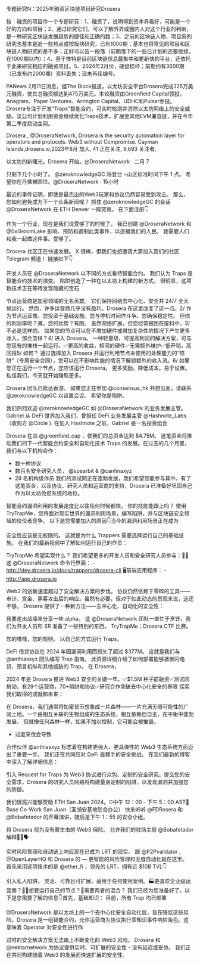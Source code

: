 专题研究N：2025年融资区块链项目研究Drosera

按：融资的项目作一个专题研究：1、融资了，说明得到资本界看好，可能是一个好的方向和项目；2、通过研究它们，可以了解外界或圈内人对这个行业的判断，是一种研究区块链发展趋势的捷径和正确的路；3、之前的区块链人物、项目系列研究也基本是追一些热点或按版块研究，已有1000期；基本也将常见的项目和区块链人物研究的差不多；正好可以告一段落（前期落下的一些已计划的还要继续，在1000期以内）；4、基于推特是目前区块链信息最集中和更新快的平台，还依托于此来研究相应的融资项目。5、2024年2月份，硬盘损坏；前期约有3600期（已发布约2000期）资料丢失；现未再续编号。

PANews 2月11日消息，据The Block报道，以太坊安全平台Drosera完成325万美元融资，使其总融资额达到475万美元。本轮融资由Greenfield Capital领投，Anagram、Paper Ventures、Arrington Capital、UDHC和Pulsar参投。
Drosera专注于开发“Traps”智能合约，可实时检测并消除以太坊网络上的安全威胁。该公司计划利用资金继续优化Traps技术，扩展至其他EVM兼容链，并在今年第二季度启动主网。


Drosera
,
@DroseraNetwork,
Drosera is the security automation layer for operators and protocols. Web3 without Compromise.
Cayman Islands,drosera.io,2023年8月 加入,
41 正在关注,
9,693 关注者,

以太坊的新曙光。Drosera 开始。@DroseraNetwork
·
二月 7

只剩下几个小时了。
@zeroknowledgeGC
将登台 ~山区标准时间下午 1 点。
希望你在丹佛被困住。@DroseraNetwork
·
15小时

最近的事件证明，即使是最杰出的Web3玩家和协议仍然容易受到攻击。
那么，您如何避免成为下一个头条新闻呢？
抓住
@zeroknowledgeGC
的会话
@DroseraNetwork
在 ETH Denver 一探究竟。
在下面注册👇

作为一个行业，现在是我们说受够了的时候了。
我已创建
@DroseraNetwork
和
@0xGroomLake
影响、预防和遏制此类事件，以造福我们的人民。
我需要人们和我一起做这件事。受够了。

Drosera 社区正在快速发展。
X 很棒，但我们也想邀请大家加入我们的社区 Telegram 频道！
链接如下👇

开发人员在
@DroseraNetwork
以不同的方式看待智能合约。
我们认为 Traps 是智能合约技术的演变。
陷阱创造了一种在以太坊上构建的新方式。
很明显，这项新技术正在等待发现隐藏的宝石

节点运营商是加密领域的无名英雄。
它们保持网络去中心化、安全并 24/7 全天候运行。
然而，许多运营商几乎没有盈利。Drosera 在这里改变了这一点。2/ 作为节点运营商，您投资于基础设施。您与停机时间作斗争。您确保稳定性。
但你的利润率呢？薄。您的优势？有限。
虽然网络扩展，但您经常被困在废料中。3/ 不必是这样的。
如果您的节点可以在不增加硬件或增加复杂性的情况下产生更多收入，那会怎样？4/ 进入 Drosera。
一种轻量级、可提高利润的解决方案，可与您现有的堆栈一起运行。✅更高的收益，相同的硬件✅无需额外维护✅低开销，高回报5/ 如何？
通过选择加入 Drosera 并运行利用节点未使用的处理能力的“陷阱”（专用安全合同），您可以在不影响性能的情况下解锁额外的收入流。6/ 如果您正在运行一个节点，您应该运行 Drosera。
更多奖励。降低成本。易于设置。
私信我们，今天就开始赚取更多。

Drosera 团队已抵达香港。
如果您正在参加
@consensus_hk
并想见面，请联系
@zeroknowledgeGC
以设置会议。
希望你是陷阱。

我们热烈欢迎
@zeroknowledgeGC
如
@DroseraNetwork
的业务发展主管。
Gabriel 从 DeFi 世界加入我们，曾担任 DeFi 业务发展主管
@Hashnote_Labs
（收购方
@Circle
).
在加入 Hashnote 之前，Gabriel 是一名投资组合

Drosera 在由
@greenfield_cap
，使我们的总资金达到 $4.75M。
这笔资金将推动我们的下一代智能合约安全和自动化技术 Traps 的发展。在过去的几个月里，我们与以下机构合作：
- 数十种协议
- 数百名安全研究人员，
@spearbit
 & 
@cantinaxyz
- 29 名机构级作员
我们的测试网正在蓬勃发展，我们希望您能参与其中。有了这笔资金，以及协议、研究人员和运营商的支持，Drosera 已准备好巩固自己作为以太坊免疫系统的地位。

智能合约漏洞利用的发展速度比以往任何时候都快。
你的技能能跟上吗？
使用 TryTrapMe，您将面对现实世界的漏洞利用场景，编写陷阱，并与区块链安全领域的佼佼者竞争。
以下是您需要加入的原因👇当今的漏洞利用场景正在成为

安全性应该是无权限的。
这就是为什么 Trappers 需要选择运行自己的基础设施。
在我们的最新视频中了解如何运行自己的作员：

TryTrapMe 希望实现什么？
我们希望更多的开发人员和安全研究人员参与：🧑‍💻这
@DroseraNetwork
命令行界面：
 -http://dev.drosera.io/docs/trappers/drosera-cli
🖥️前端应用程序：
 -http://app.drosera.io

Web3 的创新速度超过了安全解决方案的步伐。
协议仍然依赖于零碎的工具——审计、赏金、黑客攻击后的响应。虽然有必要，但对于如此动态的景观来说，这还不够。
Drosera 提供了一种新方法——去中心化、自动化的安全性：

我要走出战壕来分享一些 alpha。
这
@DroseraNetwork
团队一直忙于烹饪，我们为开发人员和 SR 准备了一些特别的东西。
TryTrapMe：Drosera CTF 比赛。

您的堆栈，您的规则。
以自己的方式运行 Traps。

DeFi 借贷协议在 2024 年因漏洞利用而损失了超过 $377M。
这就是我们与
@anthiasxyz
团队编写 Trap 指南。
此资源详细介绍了如何部署能够抵御闪电贷、预言机纵和其他威胁的 Trap。
在 Drosera，

2024 年是 Drosera 推进 Web3 安全的关键一年。✅$1.5M 种子前融资✅测试网启动，有29个运营商，70+陷阱和协议✅研究合作突破去中心化安全的界限
探索我们取得的成就和未来：

在 Drosera，我们通常将加密货币想象成一片森林——一片充满无限可能性的广阔土地。一个由相互关联的生物组成的生态系统，相互依赖但自主，在平衡中蓬勃发展。
但就像任何森林一样，如果不加以控制，它可能会被摧毁。
- 过度采伐会导致

合作伙伴
@anthiasxyz
标志着在构建更强大、更具弹性的 Web3 生态系统方面迈出了重要一步。
我们正在共同应对 DeFi 最棘手的安全挑战。
在我们最新的博客中深入了解详细信息：

引入 Request for Traps
为 Web3 协议进行众包、定制的安全研究。提交您的安全需求，Drosera 的研究人员网络将构建量身定制的陷阱，以发现漏洞并加强您的防御。

我们很高兴能够赞助 ETH San Juan 2024。⏰中午 12：00 - 下午 5：00 AST📍Base Co-Work San Juan（圣胡安基地联合办公）
快来听听
@FDRosera
和
@Bobafetador
的开幕演讲，随后是下午 1：55 的安全小组。

将 Drosera 视为没有寄生虫的 Web3 保险。
允许我们的驻场主厨
@Bobafetador
解释👨‍🍳🗣️

实时风险管理和自动链上响应现在已成为 LRT 的现实。
跟
@P2Pvalidator
,
@OpenLayerHQ
和 Drosera 的 — 更智能的风险管理和无缝自动化就在这里。
首先采用这项技术的是
@ether_fi
，领先的 LRT，拥有近 $10B TVL👇

引入私人陷阱。
灵活、可靠且可扩展，适用于任何使用案例。🏭更喜欢企业级运营商？👨‍💻想要运行自己的节点？🔁需要两者的混合？
我们已经为您准备好了。以下是您需要了解的信息👇首先，基础知识：
目前，所有 Trap 均已部署

@DroseraNetwork
是以太坊上的一个去中心化安全自动化层，旨在降低这些风险。Drosera 是一组智能合约，允许运营商为协议执行零知识事件响应角色。这意味着 Operator 对安全性进行作

过时的安全解决方案无法跟上不断变化的 Web3 风险。
Drosera 和
@nektarnetwork
为协议提供实时、可扩展的安全性 - 没有延迟或妥协。
我们正在共同构建随着 Web3 的发展而快速扩展的安全性。